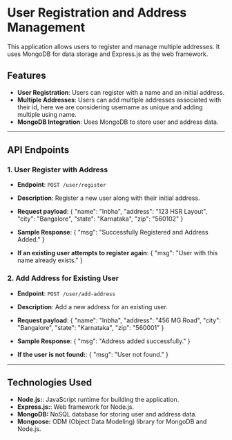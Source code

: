 # User Registration and Address Management

This application allows users to register and manage multiple addresses. It uses MongoDB for data storage and Express.js as the web framework.

## Features

- **User Registration**: Users can register with a name and an initial address. 
- **Multiple Addresses**: Users can add multiple addresses associated with their id, here we are considering username as unique and adding multiple using name.
- **MongoDB Integration**: Uses MongoDB to store user and address data.

---

## API Endpoints

### 1. User Register with Address
- **Endpoint**: `POST /user/register`
- **Description**: Register a new user along with their initial address.
- **Request payload**:
{
  "name": "Inbha",
  "address": "123 HSR Layout",
  "city": "Bangalore",
  "state": "Karnataka",
  "zip": "560102"
}


- **Sample Response**:
{
  "msg": "Successfully Registered and Address Added."
}


- **If an existing user attempts to register again**:
{
  "msg": "User with this name already exists."
}


### 2. Add Address for Existing User
- **Endpoint**: `POST /user/add-address`
- **Description**: Add a new address for an existing user.
- **Request payload**:
{
  "name": "Inbha",
  "address": "456 MG Road",
  "city": "Bangalore",
  "state": "Karnataka",
  "zip": "560001"
}


- **Sample Response**:
{
  "msg": "Address added successfully."
}


- **If the user is not found:**:
{
  "msg": "User not found."
}

---

## Technologies Used

- **Node.js:**: JavaScript runtime for building the application.
- **Express.js:**: Web framework for Node.js.
- **MongoDB:** NoSQL database for storing user and address data.
- **Mongoose:** ODM (Object Data Modeling) library for MongoDB and Node.js.
